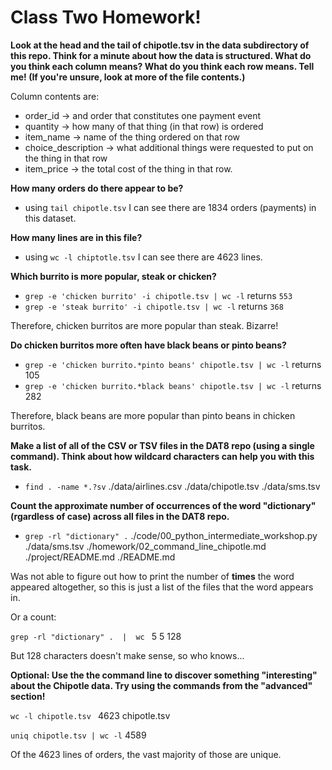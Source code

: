 # Class Two Homework!

**Look at the head and the tail of chipotle.tsv in the data subdirectory of this repo. Think for a minute about how the data is structured. What do you think each column means? What do you think each row means.
Tell me! (If you're unsure, look at more of the file contents.)**

Column contents are: 
* order_id -> and order that constitutes one payment event
* quantity -> how many of that thing (in that row) is ordered
* item_name -> name of the thing ordered on that row
* choice_description -> what additional things were requested to put on the thing in that row
* item_price -> the total cost of the thing in that row. 

**How many orders do there appear to be?**

* using `tail chipotle.tsv` I can see there are 1834 orders (payments) in this dataset.

**How many lines are in this file?**

* using `wc -l chiptotle.tsv` I can see there are 4623 lines.

**Which burrito is more popular, steak or chicken?**

* `grep -e 'chicken burrito' -i chipotle.tsv | wc -l`  returns `553`
* `grep -e 'steak burrito' -i chipotle.tsv | wc -l` returns `368`

Therefore, chicken burritos are more popular than steak. Bizarre!

**Do chicken burritos more often have black beans or pinto beans?**

* `grep -e 'chicken burrito.*pinto beans' chipotle.tsv | wc -l` returns 105
* `grep -e 'chicken burrito.*black beans' chipotle.tsv | wc -l` returns 282

Therefore, black beans are more popular than pinto beans in chicken burritos. 

**Make a list of all of the CSV or TSV files in the DAT8 repo (using a single command). Think about how wildcard characters can help you with this task.**

* `find . -name *.?sv`
./data/airlines.csv
./data/chipotle.tsv
./data/sms.tsv

**Count the approximate number of occurrences of the word "dictionary" (rgardless of case) across all files in the DAT8 repo.**

* `grep -rl "dictionary" .`
./code/00_python_intermediate_workshop.py
./data/sms.tsv
./homework/02_command_line_chipotle.md
./project/README.md
./README.md

Was not able to figure out how to print the number of __times__ the word appeared altogether, so this is just a list of the files that the word appears in. 

Or a count:

`grep -rl "dictionary" .  |  wc `
5       5     128

But 128 characters doesn't make sense, so who knows...

**Optional: Use the the command line to discover something "interesting" about the Chipotle data. Try using the commands from the "advanced" section!**

`wc -l chipotle.tsv `
4623 chipotle.tsv

`uniq chipotle.tsv | wc -l`
4589

Of the 4623 lines of orders, the vast majority of those are unique.

